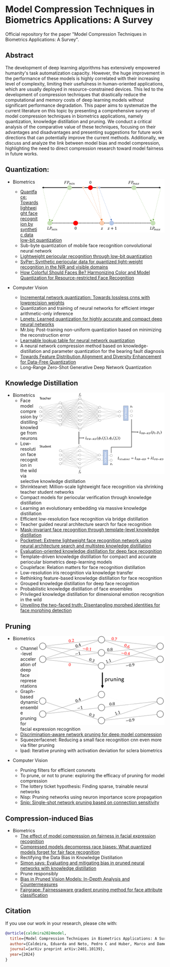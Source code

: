 # Model Compression Techniques in Biometrics Applications: A Survey
Official repository for the paper "Model Compression Techniques in Biometrics Applications: A Survey".

## Abstract
The development of deep learning algorithms has extensively empowered humanity's task automatization capacity. However, the huge improvement in the performance of these models is highly correlated with their increasing level of complexity, limiting their usefulness in human-oriented applications, which are usually deployed in resource-constrained devices. This led to the development of compression techniques that drastically reduce the computational and memory costs of deep learning models without significant performance degradation. This paper aims to systematize the current literature on this topic by presenting a comprehensive survey of model compression techniques in biometrics applications, namely quantization, knowledge distillation and pruning. We conduct a critical analysis of the comparative value of these techniques, focusing on their advantages and disadvantages and presenting suggestions for future work directions that can potentially improve the current methods. Additionally, we discuss and analyze the link between model bias and model compression, highlighting the need to direct compression research toward model fairness in future works.

## Quantization:
<img src="quantization.png" width="400" align="right"> 

* Biometrics
    - [Quantface: Towards lightweight face recognition by synthetic data low-bit quantization](https://github.com/fdbtrs/QuantFace)
    - Sub-byte quantization of mobile face recognition convolutional neural network
    - [Lightweight periocular recognition through low-bit quantization](https://github.com/jankolf/ijcb-periocular-quantization)
    - [SyPer: Synthetic periocular data for quantized light-weight recognition in the NIR and visible domains](https://github.com/jankolf/SyPer)
    - [How Colorful Should Faces Be? Harmonizing Color and Model Quantization for Resource-restricted Face Recognition](https://github.com/jankolf/ColorQuantization)

* Computer Vision
    - [Incremental network quantization: Towards lossless cnns with lowprecision weights](https://github.com/AojunZhou/Incremental-Network-Quantization)
    - Quantization and training of neural networks for efficient integer arithmetic-only inference
    - [Lqnets: Learned quantization for highly accurate and compact deep neural networks](https://github.com/Microsoft/LQ-Nets)
    - Mr.biq: Post-training non-uniform quantization based on minimizing the reconstruction error
    - [Learnable lookup table for neural network quantization](https://github.com/The-Learning-And-Vision-Atelier-LAVA/LLT)
    - A neural network compression method based on knowledge-distillation and parameter quantization for the bearing fault diagnosis
    - [Towards Feature Distribution Alignment and Diversity Enhancement for Data-Free Quantization](https://github.com/DiamondSheep/ClusterQ)
    - Long-Range Zero-Shot Generative Deep Network Quantization

## Knowledge Distillation
<img src="KD.png" width="400" align="right"> 

* Biometrics
    - Face model compression by distilling knowledge from neurons
    - Low-resolution face recognition in the wild via selective knowledge distillation
    - Shrinkteanet: Million-scale lightweight face recognition via shrinking teacher student networks
    - Compact models for periocular verification through knowledge distillation
    - Learning an evolutionary embedding via massive knowledge distillation
    - Efficient low-resolution face recognition via bridge distillation
    - Teacher guided neural architecture search for face recognition
    - [Mask-invariant face recognition through template-level knowledge distillation](https://github.com/fdbtrs/Masked-Face-Recognition-KD)
    - [Pocketnet: Extreme lightweight face recognition network using neural architecture search and multistep knowledge distillation](https://github.com/fdbtrs/PocketNet)
    - [Evaluation-oriented knowledge distillation for deep face recognition](https://github.com/Tencent/TFace/tree/master/recognition/tasks/ekd)
    - Template-driven knowledge distillation for compact and accurate periocular biometrics deep-learning models
    - Coupleface: Relation matters for face recognition distillation
    - Low-resolution iris recognition via knowledge transfer
    - Rethinking feature-based knowledge distillation for face recognition
    - Grouped knowledge distillation for deep face recognition
    - Probabilistic knowledge distillation of face ensembles
    - Privileged knowledge distillation for dimensional emotion recognition in the wild
    - [Unveiling the two-faced truth: Disentangling morphed identities for face morphing detection](https://github.com/NetoPedro/IDistill)

## Pruning
<img src="pruning.png" width="400" align="right"> 

* Biometrics
    - Channel-level acceleration of deep face representations
    - Graph-based dynamic ensemble pruning for facial expression recognition
    - [Discrimination-aware network pruning for deep model compression](https://github.com/SCUT-AILab/DCP)
    - Squeezerfacenet: Reducing a small face recognition cnn even more via filter pruning
    - Ipad: Iterative pruning with activation deviation for sclera biometrics

* Computer Vision
    - Pruning filters for efficient convnets
    - To prune, or not to prune: exploring the efficacy of pruning for model compression
    - The lottery ticket hypothesis: Finding sparse, trainable neural networks
    - Nisp: Pruning networks using neuron importance score propagation
    - [Snip: Single-shot network pruning based on connection sensitivity](https://github.com/namhoonlee/snip-public)

## Compression-induced Bias
* Biometrics
    - [The effect of model compression on fairness in facial expression recognition](https://github.com/samuilstoychev/model-compression-fer)
    - [Compressed models decompress race biases: What quantized models forget for fair face recognition](https://github.com/NetoPedro/Quantization-and-Racial-Bias/tree/main)
    - Rectifying the Data Bias in Knowledge Distillation
    - [Simon says: Evaluating and mitigating bias in pruned neural networks with knowledge distillation](https://github.com/codestar12/pruning-distilation-bias)
    - Prune responsibly
    - [Bias in Pruned Vision Models: In-Depth Analysis and Countermeasures](https://github.com/IST-DASLab/pruned-vision-model-bias)
    - [Fairgrape: Fairnessaware gradient pruning method for face attribute classification](https://github.com/Bernardo1998/FairGRAPE)


## Citation
If you use our work in your research, please cite with:

```bibtex
@article{caldeira2024model,
  title={Model Compression Techniques in Biometrics Applications: A Survey},
  author={Caldeira, Eduarda and Neto, Pedro C and Huber, Marco and Damer, Naser and Sequeira, Ana F},
  journal={arXiv preprint arXiv:2401.10139},
  year={2024}
}
```
